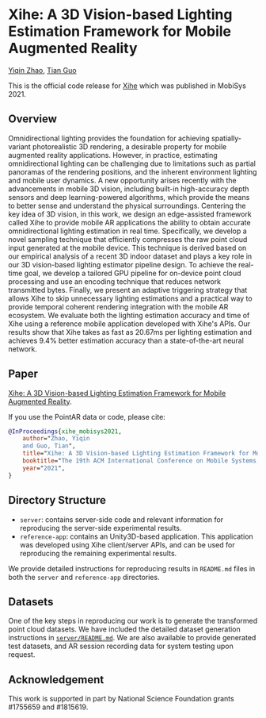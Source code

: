 # Xihe: A 3D Vision-based Lighting Estimation Framework for Mobile Augmented Reality

[Yiqin Zhao](https://yiqinzhao.me), [Tian Guo](https://tianguo.info)

This is the official code release for [Xihe]() which was published in MobiSys 2021.

## Overview
Omnidirectional lighting provides the foundation for achieving spatially-variant photorealistic 3D rendering, a desirable property for mobile augmented reality applications. However, in practice, estimating omnidirectional lighting can be challenging due to limitations such as partial panoramas of the rendering positions, and the inherent environment lighting and mobile user dynamics. A new opportunity arises recently with the advancements in mobile 3D vision, including built-in high-accuracy depth sensors and deep learning-powered algorithms, which provide the means to better sense and understand the physical surroundings. Centering the key idea of 3D vision, in this work, we design an edge-assisted framework called Xihe to provide mobile AR applications the ability to obtain accurate omnidirectional lighting estimation in real time. Specifically, we develop a novel sampling technique that efficiently compresses the raw point cloud input generated at the mobile device. This technique is derived based on our empirical analysis of a recent 3D indoor dataset and plays a key role in our 3D vision-based lighting estimator pipeline design. To achieve the real-time goal, we develop a tailored GPU pipeline for on-device point cloud processing and use an encoding technique that reduces network transmitted bytes. Finally, we present an adaptive triggering strategy that allows Xihe to skip unnecessary lighting estimations and a practical way to provide temporal coherent rendering integration with the mobile AR ecosystem. We evaluate both the lighting estimation accuracy and time of Xihe using a reference mobile application developed with Xihe's APIs. Our results show that Xihe takes as fast as 20.67ms per lighting estimation and achieves 9.4% better estimation accuracy than a state-of-the-art neural network.

## Paper

[Xihe: A 3D Vision-based Lighting Estimation Framework for Mobile Augmented Reality]().

If you use the PointAR data or code, please cite:

```bibtex
@InProceedings{xihe_mobisys2021,
    author="Zhao, Yiqin
    and Guo, Tian",
    title="Xihe: A 3D Vision-based Lighting Estimation Framework for Mobile Augmented Reality",
    booktitle="The 19th ACM International Conference on Mobile Systems, Applications, and Services",
    year="2021",
}
```

## Directory Structure

- `server`: contains server-side code and relevant information for reproducing the server-side experimental results.
- `reference-app`: contains an Unity3D-based application. This application was developed using Xihe client/server APIs, and can be used for reproducing the remaining experimental results.

We provide detailed instructions for reproducing results in `README.md` files in both the `server` and `reference-app` directories.

## Datasets

One of the key steps in reproducing our work is to generate the transformed point cloud datasets. We have included the detailed dataset generation instructions in [`server/README.md`](./server/README.md). We are also available to provide generated test datasets, and AR session recording data for system testing upon request.

## Acknowledgement

This work is supported in part by National Science Foundation grants #1755659 and #1815619.
